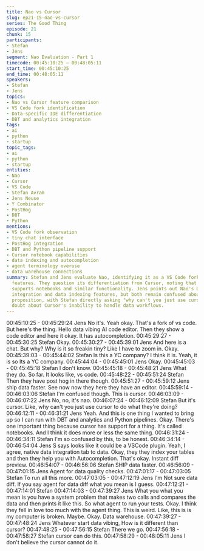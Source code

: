 ```yaml
---
title: Nao vs Cursor
slug: ep21-15-nao-vs-cursor
series: The Good Thing
episode: 21
chunk: 15
participants:
- Stefan
- Jens
segment: Nao Evaluation - Part 1
timecode: 00:45:10:25 – 00:48:05:11
start_time: 00:45:10:25
end_time: 00:48:05:11
speakers:
- Stefan
- Jens
topics:
- Nao vs Cursor feature comparison
- VS Code fork identification
- Data-specific IDE differentiation
- DBT and analytics integration
tags:
- ai
- python
- startup
topic_tags:
- ai
- python
- startup
entities:
- Nao
- Cursor
- VS Code
- Stefan Avram
- Jens Neuse
- Y Combinator
- PostHog
- DBT
- Python
mentions:
- VS Code fork observation
- tiny chat interface
- PostHog integration
- DBT and Python pipeline support
- Cursor notebook capabilities
- data indexing and autocompletion
- agent terminology overuse
- data warehouse connections
summary: Stefan and Jens evaluate Nao, identifying it as a VS Code fork with data-specific
  features. They question its differentiation from Cursor, noting that Cursor already
  supports notebooks and similar functionality. Jens points out Nao's DBT/analytics
  integration and data indexing features, but both remain confused about unique value
  proposition, with Stefan directly asking "why can't you just use cursor?" and expressing
  doubt about Cursor's inability to handle data workflows.
---
```


00:45:10:25 - 00:45:29:24
Jens
No it's. Yeah okay. That's a fork of vs code. But here's the thing. Hello data vibing AI code editor.
Then they show a code editor and here it okay. It has autocompletion.
00:45:29:27 - 00:45:30:25
Stefan
Okay.
00:45:30:27 - 00:45:39:01
Jens
And here is a chat. But why? Why is it so freakin tiny? Like I have to zoom in. Okay.
00:45:39:03 - 00:45:44:02
Stefan
Is this a YC company? I think it is. Yeah, it is so Its a YC company.
00:45:44:04 - 00:45:45:01
Jens
Okay.
00:45:45:03 - 00:45:45:18
Stefan
I don't know.
00:45:45:18 - 00:45:48:21
Jens
What they do. So far. It looks like, vs code.
00:45:48:22 - 00:45:51:24
Stefan
Then they have post hog in there though.
00:45:51:27 - 00:45:59:12
Jens
ship data faster. See now now they here they have an editor.
00:45:59:14 - 00:46:03:06
Stefan
I'm confused though. This is cursor.
00:46:03:09 - 00:46:07:22
Jens
No, no, it's nao.
00:46:07:24 - 00:46:12:09
Stefan
But it's cursor. Like, why can't you just use cursor to do what they're doing?
00:46:12:11 - 00:46:31:21
Jens
Yeah. And this is one thing I wanted to bring up so I can run with DBT and analytics and Python
pipelines. Okay. There's one important thing because cursor has support for a thing. It's called
notebooks. And I think it does more or less the same thing.
00:46:31:24 - 00:46:34:11
Stefan
I'm so confused by this, to be honest.
00:46:34:14 - 00:46:54:04
Jens
S says looks like it could be a VSCode plugin. Yeah, I agree, native data integration tab to data.
Okay, they they index your tables and then they help you with Autocompletion. That's okay.
Instant diff preview.
00:46:54:07 - 00:46:56:06
Stefan
SHIP data faster.
00:46:56:09 - 00:47:01:15
Jens
Agent for data quality checks.
00:47:01:17 - 00:47:03:05
Stefan
To run all this more.
00:47:03:05 - 00:47:12:19
Jens
I'm Not sure data diff. If you say agent for data diff what you mean is I guess.
00:47:12:21 - 00:47:14:01
Stefan
00:47:14:03 - 00:47:39:27
Jens
What you what you mean is you have a system problem that makes two calls and compares the
data and then prints it like this. So what agent to run your tests. Okay. I think they fell in love too
much with the agent thing. This is weird. Like, this is is my computer is broken. Maybe. Okay.
Data warehouse.
00:47:39:27 - 00:47:48:24
Jens
Whatever start data vibing, How is it different than cursor?
00:47:48:25 - 00:47:56:15
Stefan
There we go.
00:47:56:18 - 00:47:58:27
Stefan
cursor can do this.
00:47:58:29 - 00:48:05:11
Jens
I don't believe the cursor cannot do it.